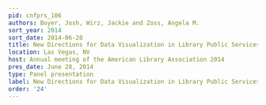 ```yaml
---
pid: cnfprs_106
authors: Boyer, Josh, Wirz, Jackie and Zoss, Angela M.
sort_year: 2014
sort_date: 2014-06-28
title: New Directions for Data Visualization in Library Public Services
location: Las Vegas, NV
host: Annual meeting of the American Library Association 2014
pres_date: June 28, 2014
type: Panel presentation
label: New Directions for Data Visualization in Library Public Services
order: '24'
---
```

